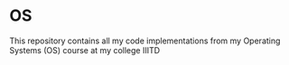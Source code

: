 # OS
This repository contains all my code implementations from my Operating Systems (OS) course at my college IIITD
